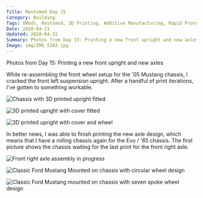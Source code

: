 ```yaml
---
Title: Restomod Day 15
Category: Building
Tags: XMods, Restomod, 3D Printing, Additive Manufacturing, Rapid Prototyping, Ford, Mustang
Date: 2020-04-21
Updated: 2020-04-22
Summary: Photos from Day 15: Printing a new front upright and new axles
Image: img/IMG_5343.jpg
---
```


Photos from Day 15: Printing a new front upright and new axles

While re-assembling the front wheel setup for the '05 Mustang chassis, I 
cracked the front left suspension upright. After a handful of print iterations,
I've gotten to something workable.

![Chassis with 3D printed upright fitted]({attach}/img/IMG_5343.jpg)

![3D printed upright with cover fitted]({attach}/img/IMG_5344.jpg)

![3D printed upright with cover and wheel]({attach}/img/IMG_5346.jpg)

In better news, I was able to finish printing the new axle design, which means
that I have a rolling chassis again for the Evo / '65 chassis. The first
picture shows the chassis waiting for the last print for the front right axle.

![Front right axle assembly in progress]({attach}/img/IMG_5350.jpg)

![Classic Ford Mustang Mounted on chassis with circular wheel design]({attach}/img/IMG_5351.jpg)

![Classic Ford Mustang mounted on chassis with seven spoke wheel design]({attach}/img/IMG_5352.jpg)

